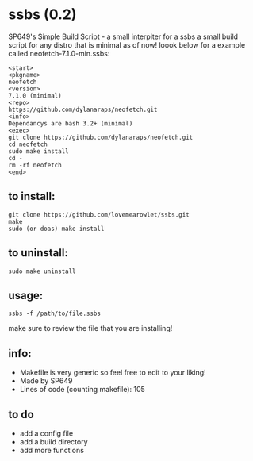 # ssbs (0.2)
SP649's Simple Build Script - a small interpiter for a ssbs a small build script for any distro that is minimal as of now! loook below for a example called neofetch-7.1.0-min.ssbs:
```
<start>
<pkgname>
neofetch
<version>
7.1.0 (minimal)
<repo>
https://github.com/dylanaraps/neofetch.git
<info>
Dependancys are bash 3.2+ (minimal) 
<exec>
git clone https://github.com/dylanaraps/neofetch.git
cd neofetch
sudo make install
cd -
rm -rf neofetch
<end>
```
## to install:
```
git clone https://github.com/lovemearowlet/ssbs.git
make
sudo (or doas) make install
```
## to uninstall:
```
sudo make uninstall
```
## usage:
```
ssbs -f /path/to/file.ssbs
```
make sure to review the file that you are installing!
## info:
- Makefile is very generic so feel free to edit to your liking!
- Made by SP649
- Lines of code (counting makefile): 105
## to do
- add a config file 
- add a build directory
- add more functions 
